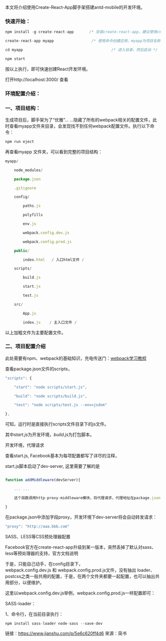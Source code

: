 本文将介绍使用Create-React-App脚手架搭建antd-mobile的开发环境。

### 快速开始：
```js
npm install -g create-react-app       /* 安装create-react-app，建议使用cnpm */

create-react-app myapp                 /* 使用命令创建应用，myapp为项目名称 */

cd myapp                                        /* 进入目录，然后启动 */

npm start
```
按以上执行，即可快速创建React开发环境。

打开http://localhost:3000/ 查看

### 环境配置介绍：

### 一、项目结构：

生成项目后，脚手架为了“优雅”... ...隐藏了所有的webpack相关的配置文件，此时查看myapp文件夹目录，会发现找不到任何webpack配置文件。执行以下命令：
```js
npm run eject
```
再查看myapp 文件夹，可以看到完整的项目结构：
```js
myapp/

    node_modules/

    package.json

    .gitignore

    config/

        paths.js

        polyfills

        env.js

        webpack.config.dev.js

        webpack.config.prod.js

    public/

        index.html   / 入口html文件 /

    scripts/

        build.js

        start.js

        test.js

    src/

        App.js

        index.js    / 主入口文件 /
```
以上加粗文件为主要配置文件。

### 二、项目配置介绍

此处需要有npm、webpack的基础知识，充电传送门：[webpack学习教程](http://www.jianshu.com/p/42e11515c10f)

查看package.json文件的scripts，
```js
"scripts": {

    "start": "node scripts/start.js",

    "build": "node scripts/build.js",

    "test": "node scripts/test.js --env=jsdom"

},
```
可知，运行时是直接执行scripts文件目录下的js文件。

其中*start.js*为开发环境，*build.js*为打包脚本。

开发环境，代理请求

查看start.js, Facebook基本为每项配置都写了详尽的注释，

start.js脚本启动了dev-server, 这里需要了解的是
```js

function addMiddleware(devServer){

    ... ...

    这个函数调用http-proxy-middleware模块，将代理请求，代理地址在package.json中添加

}
```
在package.json中添加字段proxy，开发环境下dev-server将会自动转发请求：

```js
"proxy": "http://aaa.bbb.com"
```
SASS、LESS等CSS预处理器配置

Facebook官方在create-react-app升级到某一版本，突然丢掉了默认对sass、less等预处理器的支持，官方文档说明

于是，只能自己动手，在config目录下，webpack.config.dev.js 和 webpack.config.prod.js文件，没有抽出 loader、postcss之类一般共用的配置，于是，在两个文件夹都要一起配置，也可以抽出共用部分，以便维护。

这里以webpack.config.dev.js举例，webpack.config.prod.js一样配置即可：

SASS-loader：

1、命令行，在当前目录执行：
```js
npm install sass-loader node-sass --save-dev
```

链接：https://www.jianshu.com/p/5e6c620ff4d6
來源：简书